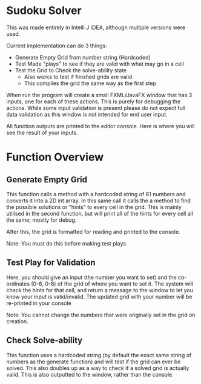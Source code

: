 # Sudoku Solver

This was made entirely in Intelli J IDEA, although multiple versions were used.

Current implementation can do 3 things:
 - Generate Empty Grid from number string (Hardcoded)
 - Test Made "plays" to see if they are valid with what may go in a cell
 - Test the Grid to Check the solve-ability state
      - Also works to test if finished grids are valid
      - This compiles the grid the same way as the first step

When run the program will create a small FXML/JavaFX window that has 3 inputs, one for each of these actions. This is purely for debugging the actions. 
While some input validation is present please do not expect full data validation as this window is not intended for end user input.

All function outputs are printed to the editor console. Here is where you will see the result of your inputs.

# Function Overview

## Generate Empty Grid 

This function calls a method with a hardcoded string of 81 numbers and converts it into a 2D int array. 
In this same call it calls the a method to find the possible solutions or "hints" to every cell in the grid. This is mainly utilised in the second function,
but will print all of the hints for every cell all the same; mostly for debug.

After this, the grid is formatted for reading and printed to the console.

Note: You must do this before making test plays.

## Test Play for Validation

Here, you should give an input (the number you want to set) and the co-ordinates (0-8, 0-8) of the grid of where you want to set it.
The system will check the hints for that cell, and return a message to the window to let you know your input is valid/invalid.
The updated grid with your number will be re-printed in your console 

Note: You cannot change the numbers that were originally set in the grid on creation.

## Check Solve-ability

This function uses a hardcoded string (by default the exact same string of numbers as the generate function) and will test if the grid can ever be solved.
This also doubles up as a way to check if a solved grid is actually valid. This is also outputted to the window, rather than the console.

